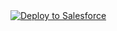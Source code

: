 <a href="https://githubsfdeploy.herokuapp.com?owner=avonni&repo=base-components-sfdx&ref=main">
    <img alt="Deploy to Salesforce" src="https://raw.githubusercontent.com/afawcett/githubsfdeploy/master/deploy.png">
</a>
